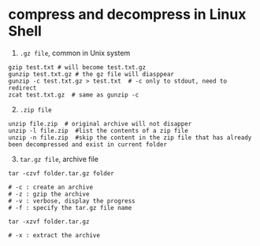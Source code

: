 # compress and decompress in Linux Shell

1. `.gz file`, common in Unix system

```
gzip test.txt # will become test.txt.gz
gunzip test.txt.gz # the gz file will diasppear
gunzip -c test.txt.gz > test.txt  # -c only to stdout, need to redirect
zcat test.txt.gz  # same as gunzip -c
```

2. `.zip file`

```
unzip file.zip  # original archive will not disapper
unzip -l file.zip  #list the contents of a zip file
unzip -n file.zip  #skip the content in the zip file that has already been decompressed and exist in current folder
```

3. `tar.gz file`, archive file

```
tar -czvf folder.tar.gz folder

# -c : create an archive
# -z : gzip the archive
# -v : verbose, display the progress
# -f : specify the tar.gz file name

tar -xzvf folder.tar.gz

# -x : extract the archive
```